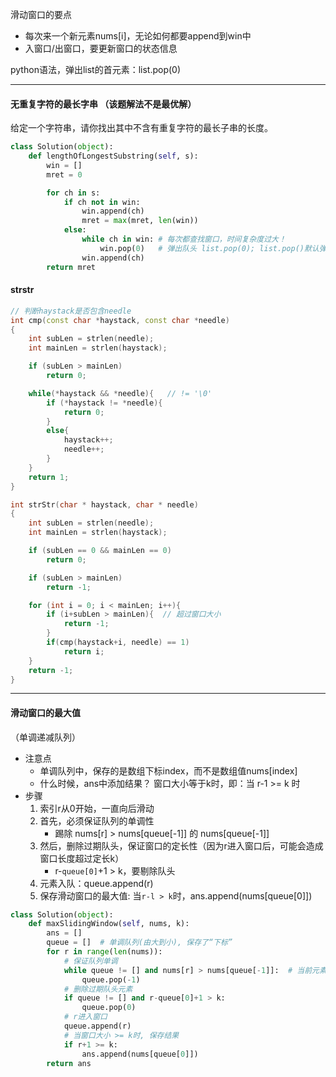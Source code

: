 滑动窗口的要点

- 每次来一个新元素nums[i]，无论如何都要append到win中
- 入窗口/出窗口，要更新窗口的状态信息

python语法，弹出list的首元素：list.pop(0)

---



#### 无重复字符的最长字串 （该题解法不是最优解）

给定一个字符串，请你找出其中不含有重复字符的最长子串的长度。

```python
class Solution(object):
    def lengthOfLongestSubstring(self, s):
        win = []
        mret = 0

        for ch in s:
            if ch not in win:
                win.append(ch)
                mret = max(mret, len(win))
            else:
                while ch in win: # 每次都查找窗口，时间复杂度过大！
                    win.pop(0)   # 弹出队头 list.pop(0); list.pop()默认弹出队尾
                win.append(ch)
        return mret
```



#### strstr

```c++
// 判断haystack是否包含needle
int cmp(const char *haystack, const char *needle) 
{
    int subLen = strlen(needle);
    int mainLen = strlen(haystack);

    if (subLen > mainLen)
        return 0;

    while(*haystack && *needle){   // != '\0'
        if (*haystack != *needle){
            return 0;
        }
        else{
            haystack++;
            needle++;
        }
    }
    return 1;
}

int strStr(char * haystack, char * needle)
{
    int subLen = strlen(needle);
    int mainLen = strlen(haystack);

    if (subLen == 0 && mainLen == 0)
        return 0; 

    if (subLen > mainLen)
        return -1;

    for (int i = 0; i < mainLen; i++){
        if (i+subLen > mainLen){  // 超过窗口大小
            return -1;
        }
        if(cmp(haystack+i, needle) == 1)
            return i;
    }
    return -1;
}
```



---

#### 滑动窗口的最大值

（单调递减队列）

- 注意点
  - 单调队列中，保存的是数组下标index，而不是数组值nums[index]
  - 什么时候，ans中添加结果？ 窗口大小等于k时，即：当 r-1 >= k 时
- 步骤
  1. 索引r从0开始，一直向后滑动
  2. 首先，必须保证队列的单调性
     - 踢除 nums[r] > nums[queue[-1]] 的 nums[queue[-1]]
  3. 然后，删除过期队头，保证窗口的定长性（因为r进入窗口后，可能会造成窗口长度超过定长k）
     - r-`queue[0]`+1 > k，要剔除队头
  4. 元素入队：queue.append(r)
  5. 保存滑动窗口的最大值: 当`r-l > k`时，ans.append(nums[queue[0]])

```python
class Solution(object):
    def maxSlidingWindow(self, nums, k):
        ans = []
        queue = []  # 单调队列(由大到小), 保存了“下标”
        for r in range(len(nums)):
            # 保证队列单调
            while queue != [] and nums[r] > nums[queue[-1]]:  # 当前元素nums[r] > 队尾元素: 移除队尾
                queue.pop(-1)
            # 删除过期队头元素
            if queue != [] and r-queue[0]+1 > k:
                queue.pop(0)
            # r进入窗口
            queue.append(r)
            # 当窗口大小 >= k时, 保存结果
            if r+1 >= k:
                ans.append(nums[queue[0]])
        return ans
```

